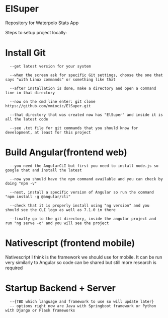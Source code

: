 # ElSuper
Repository for Waterpolo Stats App

Steps to setup project locally:


 # Install Git
  
      --get latest version for your system
      
      --when the screen ask for specific Git settings, choose the one that says "with Linux commands" or something like that
      
      --after installation is done, make a directory and open a command line in that directory
      
      --now on the cmd line enter: git clone https://github.com/mmiocic/ElSuper.git
      
      --that directory that was created now has "ElSuper" and inside it is all the latest code
      
      --see .txt file for git commands that you should know for development, at least for this project
   
   
 # Build Angular(frontend web)
  
      --you need the AngularCLI but first you need to install node.js so google that and install the latest
      
      --now you should have the npm command available and you can check by doing "npm -v"
      
      --next, install a specific version of Angular so run the command "npm install -g @angular/cli"
      
      --check that it is properly install using "ng version" and you should see the CLI logo as well as 7.1.0 in there
      
      --finally go to the git directory, inside the angular project and run "ng serve -o" and you will see the project
        
  
# Nativescript (frontend mobile)
Nativescript I think is the framework we should use for mobile. It can be run very similarly to Angular so code can be shared but still more research is required
  
# Startup Backend + Server
  
      --{TBD which language and framework to use so will update later}
      -- options right now are Java with Springboot framework or Python with Django or Flask frameworks
